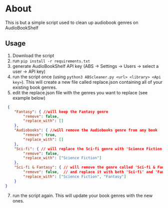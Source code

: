 # About

This is but a simple script used to clean up audiobook genres on AudioBookShelf

## Usage

1) Download the script
2) run `pip install -r requirements.txt`
3) generate AudioBookShelf API key (ABS -> Settings -> Users -> select a user -> API key)
4) run the script once (using `python3 ABScleaner.py <url> <library> <Api key>`). This will create a new file called replace.json containing all of your existing book genres.
5) edit the replace.json file with the genres you want to replace (see example below)

```json
 { 
    "Fantasy": { //will keep the Fantasy genre
        "remove": false,
        "replace_with": []
    },
    "Audiobooks": { //will remove the Audiobooks genre from any book
        "remove": true,
        "replace_with": []
    },
    "Sci-fi": { // will replace the Sci-fi genre with 'Science Fiction'
        "remove": false,
        "replace_with": ["Science Fiction"]
    },
    "Sci-fi & Fantasy": { // will remove the genre called 'Sci-fi & Fantasy'
        "remove": false,  // and replace it with both 'Sci-fi' and 'Fantasy'
        "replace_with": ["Science Fiction", "Fantasy"]
    }
}
```

7) run the script again. This will update your book genres with the new ones.
